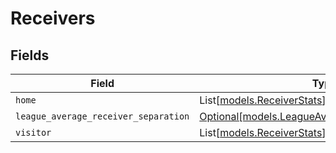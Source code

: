 # Receivers


## Fields

| Field                                                                                            | Type                                                                                             | Required                                                                                         | Description                                                                                      |
| ------------------------------------------------------------------------------------------------ | ------------------------------------------------------------------------------------------------ | ------------------------------------------------------------------------------------------------ | ------------------------------------------------------------------------------------------------ |
| `home`                                                                                           | List[[models.ReceiverStats](../models/receiverstats.md)]                                         | :heavy_minus_sign:                                                                               | N/A                                                                                              |
| `league_average_receiver_separation`                                                             | [Optional[models.LeagueAverageReceiverSeparation]](../models/leagueaveragereceiverseparation.md) | :heavy_minus_sign:                                                                               | N/A                                                                                              |
| `visitor`                                                                                        | List[[models.ReceiverStats](../models/receiverstats.md)]                                         | :heavy_minus_sign:                                                                               | N/A                                                                                              |